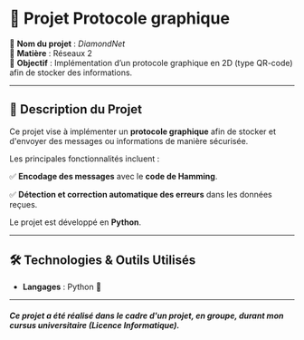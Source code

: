# 🔐 Projet Protocole graphique  

📌 **Nom du projet** : *DiamondNet*  
📌 **Matière** : Réseaux 2  
📌 **Objectif** : Implémentation d’un protocole graphique en 2D (type QR-code) afin de stocker des informations. 

---

## 📜 Description du Projet  
Ce projet vise à implémenter un **protocole graphique** afin de stocker et d'envoyer des messages ou informations de manière sécurisée. 

Les principales fonctionnalités incluent :

✅ **Encodage des messages** avec le **code de Hamming**.

✅ **Détection et correction automatique des erreurs** dans les données reçues. 

Le projet est développé en **Python**.

---

## 🛠 Technologies & Outils Utilisés  
- **Langages** : Python 🐍

---

##### Ce projet a été réalisé dans le cadre d'un projet, en groupe, durant mon cursus universitaire (Licence Informatique).
